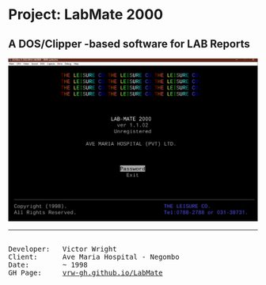# Project: LabMate 2000

## A DOS/Clipper -based software for LAB Reports

![screenshot](https://github.com/vrw-GH/assets/raw/main/repo-media/LabMate/Screenshot.png)

---

<pre>

Developer:   Victor Wright
Client:      Ave Maria Hospital - Negombo
Date:        ~ 1998
GH Page:     <a href="https://vrw-gh.github.io/LabMate/">vrw-gh.github.io/LabMate</a>
</pre>
